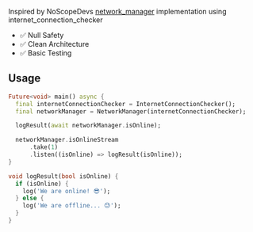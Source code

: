 Inspired by NoScopeDevs [network_manager](https://github.com/NoScopeDevs/network_manager) implementation using internet_connection_checker

- ✅  Null Safety
- ✅  Clean Architecture 
- ✅  Basic Testing

## Usage

```dart
Future<void> main() async {
  final internetConnectionChecker = InternetConnectionChecker();
  final networkManager = NetworkManager(internetConnectionChecker);

  logResult(await networkManager.isOnline);

  networkManager.isOnlineStream
      .take(1)
      .listen((isOnline) => logResult(isOnline));
}

void logResult(bool isOnline) {
  if (isOnline) {
    log('We are online! 😎');
  } else {
    log('We are offline... 😓');
  }
}
```



